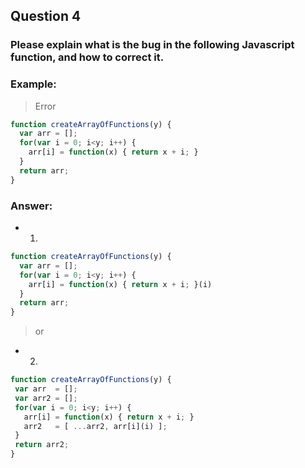 ## Question 4

### Please explain what is the bug in the following Javascript function, and how to correct it.

### Example:
> Error
```js
function createArrayOfFunctions(y) {
  var arr = [];
  for(var i = 0; i<y; i++) {
    arr[i] = function(x) { return x + i; }
  }
  return arr;
}
```

### Answer:
+ 1.
```js
function createArrayOfFunctions(y) {
  var arr = [];
  for(var i = 0; i<y; i++) {
    arr[i] = function(x) { return x + i; }(i)
  }
  return arr;
}
```
> or
+ 2.
 ```js
function createArrayOfFunctions(y) {
  var arr  = [];
  var arr2 = [];
  for(var i = 0; i<y; i++) {
    arr[i] = function(x) { return x + i; }
    arr2   = [ ...arr2, arr[i](i) ];
  }
  return arr2;
}
 ```
